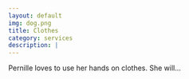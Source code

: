 ```yaml
---
layout: default
img: dog.png
title: Clothes
category: services
description: |
---
```

  Pernille loves to use her hands on clothes.
  She will...
  
  
